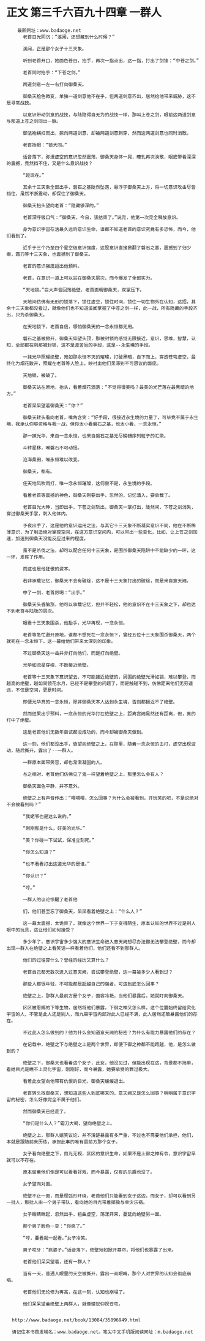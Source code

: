 # 正文 第三千六百九十四章 一群人
        最新网址：www.badaoge.net
          老首目光阴沉：“溪闻，还想藏到什么时候？”
      
          溪闻，正是那个女子十三天象。
      
          听到老首开口，她面色苍白，抬手，再次一指点出，这一指，打出了剑锋：“中苍之剑。”
      
          老首同时抬手：“下苍之剑。”
      
          两道剑意一左一右打向御桑天。
      
          御桑天脸色微变，单独一道剑意他不在乎，但两道剑意齐出，居然给他带来威胁，这不是寻常战技。
      
          以意识带动剑意的战技，与陆隐得自无为的战技一样，那叫上苍之剑，眼前这两道剑意与那道上苍之剑同出一脉。
      
          御法袍横扫而出，掠向两道剑意，却被两道剑意刺穿，然而这两道剑意也同时消散。
      
          老首抬眼：“锁大同。”
      
          话音落下，弥漫虚空的意识忽然震荡，御桑天身体一晃，瞳孔再次涣散，眼底带着深深的震撼，竟然挡不住，又是什么意识战技？
      
          “趁现在。”
      
          其余十三天象全部出手，磐石之基陡然坠落，悬浮于御桑天上方，将一切意识攻击尽皆挡住，虽然不断震动，却保住了御桑天。
      
          御桑天抬头望向老首：“隐藏够深的。”
      
          老首深呼吸口气：“御桑天，今日，该结束了。”说完，他第一次完全释放意识。
      
          身为意识宇宙存活最久远的意识生命，谁都不知道老首的意识究竟有多恐怖，而今，他们看到了。
      
          近乎于三个乃至四个星空级意识强度，这股意识直接掀翻了磐石之基，震撼到了归少卿，霜刀等十三天象，也震撼到了御桑天。
      
          老首的意识强度超出他预料。
      
          老首，在意识一道上可以站在御桑天层次，而今爆发了全部实力。
      
          “天地锁。”巨大声音回荡绝壁，老首面朝御桑天，双掌压下。
      
          天地间仿佛有无形的锁落下，锁住虚空，锁住时间，锁住一切生物外在认知，这招，其余十三天象都没看过，就像他们也不知道溪闻掌握了中苍之剑一样，此一战，所有隐藏的手段齐出，只为杀御桑天。
      
          在天地锁下，老首自信，哪怕御桑天的一念永恒都无用。
      
          磐石之基被掀开，御桑天仰望头顶，那被封锁的感觉无限接近，意识，思维，智慧，认知，全部都在刹那被封锁，这不是渡苦厄的手段，这是--永生境的手段。
      
          一抹光华照耀绝壁，宛如那永恒不灭的璀璨，打破黑暗，自下而上，穿透苍穹虚空，最终化为烟花散开，照耀在老首等人脸上，映衬出他们呆滞到不可思议的面庞。
      
          天地锁，被破了。
      
          御桑天站在原地，抬头，看着烟花洒落：“不觉得很美吗？最美的光芒落在最黑暗的地方。”
      
          老首呆呆望着御桑天：“你？”
      
          御桑天转头看向老首，嘴角含笑：“好手段，很接近永生境的力量了，可毕竟不属于永生境，我承认你够资格与我一战，但你太小看磐石之基，也太小看，一念永恒。”
      
          那一抹光华，来自一念永恒，也来自磐石之基无尽磅礴序列粒子的汇聚。
      
          斗转星移，唯磐石不可动摇。
      
          沧海桑田，唯永恒难以改变。
      
          御桑天，都有。
      
          任天地风吹雨打，唯一念永恒璀璨，这何尝不是，永生境的手段。
      
          看着老首等震撼的神色，御桑天刚要出手，忽然的，记忆涌入，要承载了。
      
          老首目光大睁，当即出手，下苍之剑斩出，御桑天一掌打出，陡然间，下苍之剑消失，穿过御桑天手掌，刺入他体内。
      
          予夜出手了，这是他的意识运用之法，与其它十三天象不断凝实意识不同，他在不断稀薄意识，为了制造绝对掌控空间，在这方意识空间内，可以带出一些变化，比如，让上苍之剑加速，加速到御桑天没能反应过来的程度。
      
          虽不是杀伐之法，却可以配合任何十三天象，是围杀御桑天陷阱中不能缺少的一环，这一环，发挥了作用。
      
          而这也是他狂傲的资本。
      
          若非承载记忆，御桑天不会有破绽，这不是十三天象打出的破绽，而是来自意天阙。
      
          中了一剑，老首厉喝：“出手。”
      
          御桑天头昏脑涨，他可以承载记忆，但并不轻松，他的意识不在十三天象之下，却也达不到老首与陆隐的层次。
      
          眼看十三天象围杀，他抬手，光华再现，一念永恒。
      
          老首等急忙避开原地，谁都不想死在一念永恒下，曾经五位十三天象围杀御桑天，两个就死在一念永恒下，这一幕给他们带来太深刻的印象。
      
          不过御桑天这一击并非打向他们，而是打向绝壁。
      
          光华如流星穿梭，不断接近绝壁。
      
          老首等十三天象下意识望去，不可能接近绝壁的，周围的绝壁光滑如镜，难以攀登，而越高的绝壁，越如同镜花水月，已经不是攀登的问题了，而是触碰不到，仿佛距离他们无穷遥远，不仅是空间，更是时间。
      
          即便光华真的一念永恒，除非御桑天本人达到永生境，否则都接近不了绝壁。
      
          然而结果出乎预料，一念永恒的光华打在绝壁之上，距离宫阙虽然还有距离，但，真的打中了绝壁。
      
          这是老首他们无数年尝试都没成功的，而今却被御桑天做到。
      
          这一刻，他们都没出手，皆望向绝壁之上，在那里，随着一念永恒的击打，虚空出现波动，随后撕开，露出了--一群人。
      
          一群原本面带笑容，却也渐渐凝固的人。
      
          与之相对，老首他们仿佛见了鬼一样望着绝壁之上，那里怎么会有人？
      
          御桑天面色平静，并不意外。
      
          绝壁之上有声音传出：“喂喂喂，怎么回事？为什么会被看到，开玩笑的吧，不是说绝对不会被看到吗？”
      
          “我姥爷也是这么说的。”
      
          “刚刚那是什么，好美的光华。”
      
          “美？你碰一下试试，保准立刻死。”
      
          “你怎么知道？”
      
          “也不看看打出这道光华的是谁。”
      
          “你认识？”
      
          “哼。”
      
          一群人的议论惊醒了老首他
      
          们，他们甚至忘了御桑天，呆呆看着绝壁之上：“什么人？”
      
          这一幕太震撼，太诡异了，就像这个世界一下子变得陌生，原本认知的世界不过是别人眼中的玩具，这让他们如何接受？
      
          多少年了，意识宇宙多少强大的意识生命进入意天阙想尽办法都无法攀登绝壁，而今却出现一群人在绝壁之上看笑话一样看着他们，他们还看不到那群人。
      
          他们的过往算什么？曾经的经历又算什么？
      
          老首自己都无数次进入过意天阙，尝试攀登绝壁，这一幕被多少人看到过？
      
          那些人都很年轻，不可能都是超越自己的强者，可这到底怎么回事？
      
          绝壁之上，那群人最前方是个女子，面容冷艳，当他们暴露后，她就盯向御桑天。
      
          区区被恩赐的下等生物，居然将他们暴露，下御之神又怎么样，这个位置始终留给灵化宇宙的人，不管是此人还是别人，而九霄宇宙内部对此人已经不满，此人居然还敢暴露他们的存在。
      
          不过此人怎么做到的？他为什么会知道意天阙的秘密？为什么有能力暴露他们的存在？
      
          在记载中，绝壁之下与绝壁之上是两个世界，即便下御之神都不能跨越，他，是怎么做到的？
      
          绝壁之下，御桑天也看着这个女子，此女，他没见过，但能出现在这，背景都不简单，看她目光是瞧不上灵化宇宙，刚刚好，而今暴露，她要承受的罪过极大。
      
          看着此女望向他带有仇恨的目光，御桑天缓缓退出。
      
          老首转头找御桑天，想知道这些人到底哪来的，意天阙又是怎么回事？明明属于意识宇宙的秘密，怎么好像完全不属于他们。
      
          然而御桑天已经走了。
      
          “你们是什么人？”霜刀大喝，望向绝壁之上。
      
          绝壁之上，那群人嬉笑议论，并不清楚暴露有多严重，不过也不需要他们承担，他们，本就是跟随前来历练，承担此事的唯有最前方那个女子。
      
          女子看向绝壁之下，目光无视，区区的意识生命，如果不是上御之神有令，意识宇宙早就可以不存在。
      
          原本留着他们倒是可以看看好戏，而今暴露，仅有的乐趣也没了。
      
          女子望向对面。
      
          绝壁不止一面，而是程弧形环绕，老首他们只能看到女子这边，而女子，却可以看到另一批人，那批人由一个男子带队，看向她的目光带着揶揄与幸灾乐祸。
      
          女子眼睛眯起，忽然出手，扭曲虚空，荡漾开来，蔓延向绝壁另一面。
      
          那个男子脸色一变：“你疯了。”
      
          “哼，要看就一起看。”女子冷笑。
      
          男子咬牙：“疯婆子。”话音落下，绝壁宛如掀开幕帘，将他们也暴露了出来。
      
          老首他们呆呆望着，还有一群人？
      
          当有一天，普通人眼里的天空被撕开，露出一双眼睛，那个人对世界的认知会彻底崩塌。
      
          老首他们无论修为再高，在这一刻，认知也崩塌了。
      
          他们呆呆望着绝壁上两群人，就像蝼蚁仰视苍穹。
      
      
      http://www.badaoge.net/book/13084/35896949.html
      
      请记住本书首发域名：www.badaoge.net。笔尖中文手机版阅读网址：m.badaoge.net